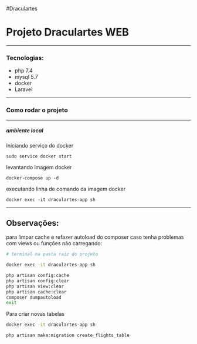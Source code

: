 #Draculartes

# Projeto Draculartes WEB
___
### Tecnologias:

- php 7.4
- mysql 5.7
- docker
- Laravel

___
### Como rodar o projeto
___

##### ambiente local

Iniciando serviço do docker

```shell
sudo service docker start
```

levantando imagem docker

```shell
docker-compose up -d
```

executando linha de comando da imagem docker

```shell
docker exec -it draculartes-app sh
```

___

## Observações:

para limpar cache e refazer autoload do composer caso tenha problemas com views ou funções não carregando:

```bash
# terminal na pasta raiz do projeto

docker exec -it draculartes-app sh

php artisan config:cache
php artisan config:clear
php artisan view:clear
php artisan cache:clear
composer dumpautoload
exit
```

Para criar novas tabelas
```bash
docker exec -it draculartes-app sh

php artisan make:migration create_flights_table
```
